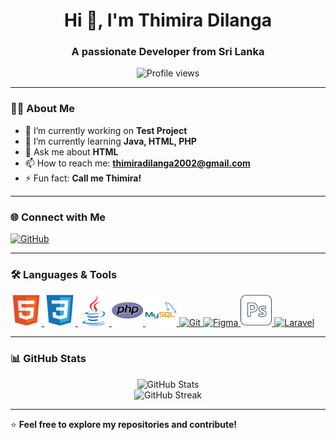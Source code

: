 <h1 align="center">Hi 👋, I'm Thimira Dilanga</h1>
<h3 align="center">A passionate Developer from Sri Lanka</h3>

<p align="center">
  <img src="https://komarev.com/ghpvc/?username=Dilanga2002&label=Profile%20views&color=0e75b6&style=flat" alt="Profile views" />
</p>

---

### 👨‍💻 About Me
- 🔭 I’m currently working on **Test Project**  
- 🌱 I’m currently learning **Java, HTML, PHP**  
- 💬 Ask me about **HTML**  
- 📫 How to reach me: **thimiradilanga2002@gmail.com**  
- ⚡ Fun fact: **Call me Thimira!**  

---

### 🌐 Connect with Me
<p align="left">
  <a href="https://github.com/dilanga2002" target="_blank">
    <img src="https://img.shields.io/badge/GitHub-100000?style=for-the-badge&logo=github&logoColor=white" alt="GitHub"/>
  </a>
</p>

---

### 🛠️ Languages & Tools
<p align="left">
  <a href="https://www.w3.org/html/" target="_blank" rel="noreferrer">
    <img src="https://raw.githubusercontent.com/devicons/devicon/master/icons/html5/html5-original.svg" alt="HTML5" width="50" height="50"/>
  </a>
  <a href="https://www.w3schools.com/css/" target="_blank" rel="noreferrer">
    <img src="https://raw.githubusercontent.com/devicons/devicon/master/icons/css3/css3-original.svg" alt="CSS3" width="50" height="50"/>
  </a>
  <a href="https://www.java.com" target="_blank" rel="noreferrer">
    <img src="https://raw.githubusercontent.com/devicons/devicon/master/icons/java/java-original.svg" alt="Java" width="50" height="50"/>
  </a>
  <a href="https://www.php.net" target="_blank" rel="noreferrer">
    <img src="https://raw.githubusercontent.com/devicons/devicon/master/icons/php/php-original.svg" alt="PHP" width="50" height="50"/>
  </a>
  <a href="https://www.mysql.com/" target="_blank" rel="noreferrer">
    <img src="https://raw.githubusercontent.com/devicons/devicon/master/icons/mysql/mysql-original-wordmark.svg" alt="MySQL" width="50" height="50"/>
  </a>
  <a href="https://git-scm.com/" target="_blank" rel="noreferrer">
    <img src="https://www.vectorlogo.zone/logos/git-scm/git-scm-icon.svg" alt="Git" width="50" height="50"/>
  </a>
  <a href="https://www.figma.com/" target="_blank" rel="noreferrer">
    <img src="https://www.vectorlogo.zone/logos/figma/figma-icon.svg" alt="Figma" width="40" height="40"/>
  </a>
  <a href="https://www.photoshop.com/en" target="_blank" rel="noreferrer">
    <img src="https://raw.githubusercontent.com/devicons/devicon/master/icons/photoshop/photoshop-line.svg" alt="Photoshop" width="50" height="50"/>
  </a>
  <a href="https://laravel.com/" target="_blank" rel="noreferrer">
    <img src="https://cdn.worldvectorlogo.com/logos/laravel-2.svg" alt="Laravel" width="50" height="50"/>
  </a>
</p>

---

### 📊 GitHub Stats
<p align="center">
  <img src="https://github-readme-stats.vercel.app/api?username=Dilanga2002&show_icons=true&theme=dark&cache_seconds=86400" alt="GitHub Stats" />
  <br />
  <img src="https://github-readme-streak-stats.herokuapp.com/?user=Dilanga2002&theme=dark" alt="GitHub Streak" />
</p>

---

⭐ **Feel free to explore my repositories and contribute!**
